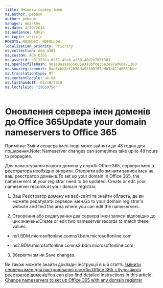 ```yaml
---
title: Змінити сервер імен
ms.author: pebaum
author: pebaum
manager: mnirkhe
ms.date: 4/20/2018
ms.audience: Admin
ms.topic: article
ROBOTS: NOINDEX, NOFOLLOW
localization_priority: Priority
ms.collection: Adm_O365
ms.custom: Adm_O365
ms.assetid: d011531a-0951-49c0-af30-40d2e765f381
ms.openlocfilehash: 901e0aaaa6550059318bfce35a2e97ad60a71360
ms.sourcegitcommit: 0ae6cbb8cf2836da98300767ed81b411d6551bee
ms.translationtype: MT
ms.contentlocale: uk-UA
ms.lasthandoff: 01/30/2019
ms.locfileid: "29659756"
---
```

# <a name="update-your-domain-nameservers-to-office-365"></a><span data-ttu-id="5749d-102">Оновлення сервера імен доменів до Office 365</span><span class="sxs-lookup"><span data-stu-id="5749d-102">Update your domain nameservers to Office 365</span></span>

<span data-ttu-id="5749d-103">Примітка: Зміни сервера імен іноді може зайняти до 48 годин для поширення.</span><span class="sxs-lookup"><span data-stu-id="5749d-103">Note: Nameserver changes can sometimes take up to 48 hours to propagate.</span></span>
  
<span data-ttu-id="5749d-p101">Для налаштування вашого домену у службі Office 365, сервери імен в реєстратора необхідно оновити. Створити або змінити записи імен на ваш реєстратор доменів.</span><span class="sxs-lookup"><span data-stu-id="5749d-p101">To set up your domain in Office 365, the nameservers at your registrar need to be updated. Create or edit your nameserver records at your domain registrar.</span></span>
  
1. <span data-ttu-id="5749d-106">Ваш Реєстратор домену на веб-сайті та знайти область, де ви можете редагувати сервери імен.</span><span class="sxs-lookup"><span data-stu-id="5749d-106">Go to your domain registrar's website and find the area where you can edit the nameservers.</span></span>
    
2. <span data-ttu-id="5749d-107">Створення або редагування два сервера імен записи відповідно до цих значень:</span><span class="sxs-lookup"><span data-stu-id="5749d-107">Create or edit two nameserver records to match these values:</span></span>
    
  - <span data-ttu-id="5749d-108">ns1.BDM.microsoftonline.com</span><span class="sxs-lookup"><span data-stu-id="5749d-108">ns1.bdm.microsoftonline.com</span></span>
    
  - <span data-ttu-id="5749d-109">ns2.BDM.microsoftonline.com</span><span class="sxs-lookup"><span data-stu-id="5749d-109">ns2.bdm.microsoftonline.com</span></span>
    
3. <span data-ttu-id="5749d-110">Зберегти зміни.</span><span class="sxs-lookup"><span data-stu-id="5749d-110">Save changes.</span></span>
    
<span data-ttu-id="5749d-111">Ви також можете знайти докладні інструкції в цій статті: [змінити сервери імен для настроювання служби Office 365 з будь-якого реєстратор доменів](https://support.office.com/article/https://support.office.com/article/Change-nameservers-at-any-domain-registrar-to-set-up-Office-365-a8b487a9-2a45-4581-9dc4-5d28a47010a2.aspx)</span><span class="sxs-lookup"><span data-stu-id="5749d-111">You can also find detailed instructions in this article: [Change nameservers to set up Office 365 with any domain registrar](https://support.office.com/article/https://support.office.com/article/Change-nameservers-at-any-domain-registrar-to-set-up-Office-365-a8b487a9-2a45-4581-9dc4-5d28a47010a2.aspx)</span></span>
  

